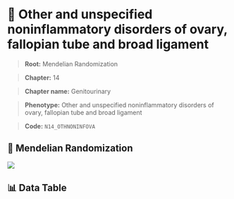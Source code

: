 # 🧪 Other and unspecified noninflammatory disorders of ovary, fallopian tube and broad ligament

> **Root:** Mendelian Randomization

> **Chapter:** 14  

> **Chapter name:** Genitourinary

> **Phenotype:** Other and unspecified noninflammatory disorders of ovary, fallopian tube and broad ligament  

> **Code:** `N14_OTHNONINFOVA`

## 🧬 Mendelian Randomization  

<img src="/MR/Figures/Forward/N14_OTHNONINFOVA.png"/>

## 📊 Data Table

<CsvTableMRF src="/MR/Data/Forward/N14_OTHNONINFOVA.csv"/>

